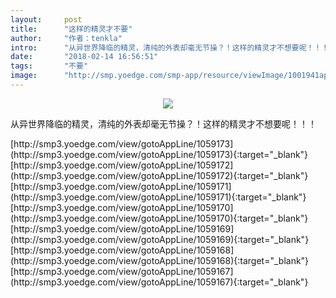 ```yaml
---
layout:     post
title:      "这样的精灵才不要"
author:     "作者：tenkla"
intro:      "从异世界降临的精灵，清纯的外表却毫无节操？！这样的精灵才不想要呢！！！"
date:       "2018-02-14 16:56:51"
tags:       "不要"
image:      "http://smp.yoedge.com/smp-app/resource/viewImage/1001941appline.png"
---
```

<div style="text-align: center">
<p><img src="http://smp.yoedge.com/smp-app/resource/viewImage/1001941appline.png"/></p>
</div>
<p class="post-meta">
<span>从异世界降临的精灵，清纯的外表却毫无节操？！这样的精灵才不想要呢！！！</span>
</p>
[http://smp3.yoedge.com/view/gotoAppLine/1059173](http://smp3.yoedge.com/view/gotoAppLine/1059173){:target="_blank"}
[http://smp3.yoedge.com/view/gotoAppLine/1059172](http://smp3.yoedge.com/view/gotoAppLine/1059172){:target="_blank"}
[http://smp3.yoedge.com/view/gotoAppLine/1059171](http://smp3.yoedge.com/view/gotoAppLine/1059171){:target="_blank"}
[http://smp3.yoedge.com/view/gotoAppLine/1059170](http://smp3.yoedge.com/view/gotoAppLine/1059170){:target="_blank"}
[http://smp3.yoedge.com/view/gotoAppLine/1059169](http://smp3.yoedge.com/view/gotoAppLine/1059169){:target="_blank"}
[http://smp3.yoedge.com/view/gotoAppLine/1059168](http://smp3.yoedge.com/view/gotoAppLine/1059168){:target="_blank"}
[http://smp3.yoedge.com/view/gotoAppLine/1059167](http://smp3.yoedge.com/view/gotoAppLine/1059167){:target="_blank"}


